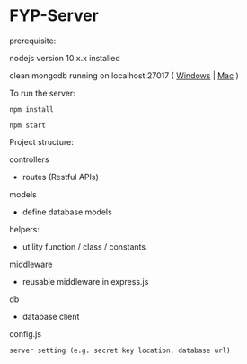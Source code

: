 # FYP-Server


prerequisite:

nodejs version 10.x.x installed

clean mongodb running on localhost:27017 ( [Windows](https://stackoverflow.com/questions/20796714/how-do-i-start-mongo-db-from-windows) | [Mac](https://stackoverflow.com/questions/18452023/installing-and-running-mongodb-on-osx) )


To run the server:

`npm install`

`npm start`


Project structure:

controllers

* routes (Restful APIs)

models

* define database models

helpers: 

* utility function / class / constants


middleware

* reusable middleware in express.js


db

* database client

config.js

    server setting (e.g. secret key location, database url)
